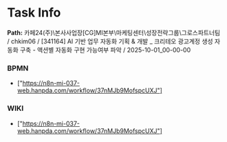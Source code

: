 # Task Info

**Path:** 카페24(주)\본사사업장\[CG]MI본부\마케팅센터\성장전략그룹\그로스파트너팀 / chkim06 / [341164] AI 기반 업무 자동화 기획 & 개발 _ 크리테오 광고계정 생성 자동화 구축 - 액션별 자동화 구현 가능여부 파악 / 2025-10-01_00-00-00

### BPMN
- ["https://n8n-mi-037-web.hanpda.com/workflow/37nMJb9MofspcUXJ"]

### WIKI
- ["https://n8n-mi-037-web.hanpda.com/workflow/37nMJb9MofspcUXJ"]

